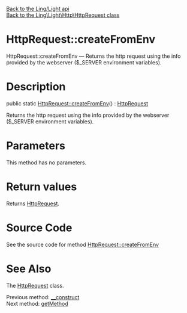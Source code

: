 [Back to the Ling/Light api](https://github.com/lingtalfi/Light/blob/master/doc/api/Ling/Light.md)<br>
[Back to the Ling\Light\Http\HttpRequest class](https://github.com/lingtalfi/Light/blob/master/doc/api/Ling/Light/Http/HttpRequest.md)


HttpRequest::createFromEnv
================



HttpRequest::createFromEnv — Returns the http request using the info provided by the webserver ($_SERVER environment variables).




Description
================


public static [HttpRequest::createFromEnv](https://github.com/lingtalfi/Light/blob/master/doc/api/Ling/Light/Http/HttpRequest/createFromEnv.md)() : [HttpRequest](https://github.com/lingtalfi/Light/blob/master/doc/api/Ling/Light/Http/HttpRequest.md)




Returns the http request using the info provided by the webserver ($_SERVER environment variables).




Parameters
================

This method has no parameters.


Return values
================

Returns [HttpRequest](https://github.com/lingtalfi/Light/blob/master/doc/api/Ling/Light/Http/HttpRequest.md).








Source Code
===========
See the source code for method [HttpRequest::createFromEnv](https://github.com/lingtalfi/Light/blob/master/Http/HttpRequest.php#L151-L200)


See Also
================

The [HttpRequest](https://github.com/lingtalfi/Light/blob/master/doc/api/Ling/Light/Http/HttpRequest.md) class.

Previous method: [__construct](https://github.com/lingtalfi/Light/blob/master/doc/api/Ling/Light/Http/HttpRequest/__construct.md)<br>Next method: [getMethod](https://github.com/lingtalfi/Light/blob/master/doc/api/Ling/Light/Http/HttpRequest/getMethod.md)<br>

